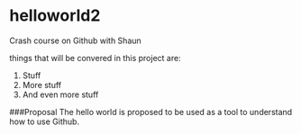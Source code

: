 # helloworld2
Crash course on Github with Shaun

things that will be convered in this project are:

1. Stuff
2. More stuff
3. And even more stuff

###Proposal
The hello world is proposed to be used as a tool to understand how to use Github.


